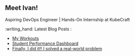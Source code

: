 ## Meet Ivan!

 Aspiring DevOps Engineer | Hands-On Internship at KubeCraft


<p>
:writing_hand: Latest Blog Posts :

<!-- BLOG-POST-LIST:START -->
- [My Workouts](https://www.hcoco1.com/blog/2025-05-29-workouts/)
- [Student Performance Dashboard](https://www.hcoco1.com/blog/2024-05-29-dashboard/)
- [Finally, I did it!! I solved a real-world problem](https://www.hcoco1.com/blog/2024-03-13-audits-tool/)
<!-- BLOG-POST-LIST:END -->

</p>
